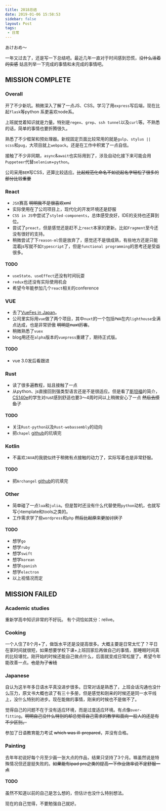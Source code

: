 ```yaml
---
title: 2018总结
date: 2019-01-06 15:58:53
sidebar: false
layout: Post
tags:
 - 日常
---
```


あけおめ～

<!-- more -->

一年又过去了，还是写一下总结吧。最近几年一直对于时间感到恐慌，<del>没什么活着的实感</del> 姑且列举一下完成的事情和未完成的事情吧。

## MISSION COMPLETE

### Overall

开了不少新坑。稍微深入了解了一点JS、CSS。学习了用`express`写后端，现在比起`flask`等python 系更喜欢node系。

上班就觉着知识就是力量。特别是`regex`、`grep`、`ssh tunnel`以及`curl`等。不熟悉的话，简单的事情也要折腾很久。
 
熟悉了不少框架和预处理器。新规固定页面比较常用的就是`gulp`、`stylus || scss`和`pug`，大项目就上`webpack`。还是在工作中积累了一点自信。

接触了不少非同期，`async`&`await`也实际用到了，涉及自动化接下来可能会用`Puppeteer`代替`selenium`+`python`。

公司采用`BEM`写CSS，还算比较适应。<del>比起规范化命名不如说起名字轻松了很多的部分比较重要</del>

### React

+ `JSX`赛高 <del>明明我不是很喜欢xml</del>
+ 实际使用在了公司项目上，现代化的开发环境还是舒服
+ `CSS in JS`中尝试了`styled-components`，总体感受良好，IDE的支持也还算到位。
+ 尝试了`preact`，但是感觉还是赶不上`react`本家的更新。比如`Fragment`至今还没有很好的支持。
+ 稍微尝试了下`reason-ml`但是放弃了，感觉还不是很成熟，有些地方还是只能混着js写就不如`typescript`了，但是`functional programming`的思考还是受益很多。

#### TODO

+ `useState`、`useEffect`还没有时间玩耍
+ `redux`也还没有实际使用机会
+ 希望今年能参加几个`react`相关的conference

### VUE

+ 去了[VueFes in Japan](https://blog.rainy.me/articles/vuefes2018.html)。
+ 公司里实际用`vue`做了两个项目，其中`nuxt`的一个包括`PWA`在内`lighthouse`全满点达成，也是非常骄傲 <del>明明是nuxt厉害</del>。
+ 稍微熟悉了`vuex`
+ blog用还在`alpha`版本的`vuepress`重建了，期待正式版。

#### TODO

+ vue 3.0发后看跟进

### Rust
+ 读了很多遍教程，姑且接触了一点
+ 从python、js直接回到强类型语言还是不是很适应。但是看了[斯坦福](https://youtu.be/cDFSrVhnZKo?t=2210)的简介，[CS140e](http://web.stanford.edu/class/cs140e/)的学生对rust感到舒适也要3～4周时间以上稍微安心了一点 <del>然后去摸鱼了</del> 

#### TODO

+ 关注`Rust-python`以及`Rust-webassembly`的动向
+ 把`chapel`  [github](https://github.com/rainy-me/chapel)的坑填完

### Kotlin

+ 不喜欢`JAVA`的我貌似终于稍微有点接触的动力了，实际写着也是非常舒服。

#### TODO

+ 把`Archangel` [github](https://github.com/rainy-me/archangel)的坑填完

### Other

+ 简单碰了一点`lua`和`julia`。但是暂时还没有什么代替使用`python`动机，也就写写小template和tools之类的。
+ 工作需求学了些`wordpress`和`php` <del>然后比起原来更加讨厌了</del>

#### TODO

+ 想学`go`
+ 想学`ruby`
+ 想学`swift`
+ 想学`korean`
+ 想学`spanish`
+ 想学`electron`
+ 以上视情况而定

## MISSION FAILED

### Academic studies

重新学高中知识非常的不好玩。
有个词恰如其分：relive。

### Cooking

一个人住了8个月+了，做饭水平还是没提高很多。大概主要是日常太忙了？平日在家时间就很短，如果想要学校下课+上班回家后再做自己的事情，那睡眠时间真的比较堪忧。刚开始的时候还能自己做点什么，后面就变成日常松屋了。希望今年能改善一点。<del>也是为了省钱</del>

### Japanese

自认为这半年多日语水平真没进步很多。日常对话是熟悉了，上班会话沟通也没什么压力，原文书大概也读了有三十多册，但是感觉和刚来的时候还是同一水平线上，没什么特别的进步。现在能做的事情，刚来的时候也不是做不了。

觉得自己的问题不在于没有适应环境，而是过度适应环境。有点像`over-fitting`。<del>明明自己没什么特别的却总觉得自己需求的教学和面向一般人的还是有不少区别。</del>

参加了日语教育能力考试 <del>which was ill-prepared</del>，并没有合格。

### Painting

去年年初说好每个月至少画一张大点的作品，结果只坚持了3个月。嘛虽然说是特殊情况但还是挺失败的。<del>如果能有ipad pro之类的提高一下作业效率说不定舒服一点</del>

#### TODO

虽然不知道以前的自己是怎么想的，但估计也没什么特别想法。

现在的自己觉得，不要勉强自己就好。
